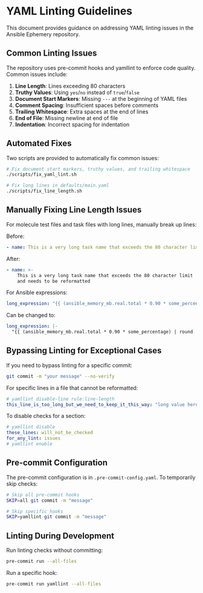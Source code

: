 # YAML Linting Guidelines

This document provides guidance on addressing YAML linting issues in the Ansible Ephemery repository.

## Common Linting Issues

The repository uses pre-commit hooks and yamllint to enforce code quality. Common issues include:

1. **Line Length**: Lines exceeding 80 characters
2. **Truthy Values**: Using `yes`/`no` instead of `true`/`false`
3. **Document Start Markers**: Missing `---` at the beginning of YAML files
4. **Comment Spacing**: Insufficient spaces before comments
5. **Trailing Whitespace**: Extra spaces at the end of lines
6. **End of File**: Missing newline at end of file
7. **Indentation**: Incorrect spacing for indentation

## Automated Fixes

Two scripts are provided to automatically fix common issues:

```bash
# Fix document start markers, truthy values, and trailing whitespace
./scripts/fix_yaml_lint.sh

# Fix long lines in defaults/main.yaml
./scripts/fix_line_length.sh
```

## Manually Fixing Line Length Issues

For molecule test files and task files with long lines, manually break up lines:

Before:
```yaml
- name: This is a very long task name that exceeds the 80 character limit and needs to be reformatted
```

After:
```yaml
- name: >-
    This is a very long task name that exceeds the 80 character limit
    and needs to be reformatted
```

For Ansible expressions:
```yaml
long_expression: "{{ (ansible_memory_mb.real.total * 0.90 * some_percentage) | round | int }}M"
```

Can be changed to:
```yaml
long_expression: |-
  "{{ (ansible_memory_mb.real.total * 0.90 * some_percentage) | round | int }}M"
```

## Bypassing Linting for Exceptional Cases

If you need to bypass linting for a specific commit:

```bash
git commit -m "your message" --no-verify
```

For specific lines in a file that cannot be reformatted:

```yaml
# yamllint disable-line rule:line-length
this_line_is_too_long_but_we_need_to_keep_it_this_way: "long value here"
```

To disable checks for a section:

```yaml
# yamllint disable
these_lines: will_not_be_checked
for_any_lint: issues
# yamllint enable
```

## Pre-commit Configuration

The pre-commit configuration is in `.pre-commit-config.yaml`. To temporarily skip checks:

```bash
# Skip all pre-commit hooks
SKIP=all git commit -m "message"

# Skip specific hooks
SKIP=yamllint git commit -m "message"
```

## Linting During Development

Run linting checks without committing:

```bash
pre-commit run --all-files
```

Run a specific hook:

```bash
pre-commit run yamllint --all-files
``` 